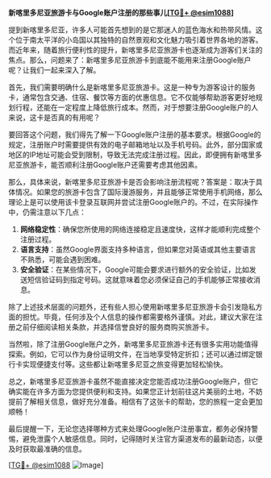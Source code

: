 **新喀里多尼亚旅游卡与Google账户注册的那些事儿[[TG💪+ @esim1088](https://t.me/s/esim1088)]**

提到新喀里多尼亚，许多人可能首先想到的是它那迷人的蓝色海水和热带风情。这个位于南太平洋的小岛国以其独特的自然景观和文化魅力吸引着世界各地的游客。而近年来，随着旅行便利性的提升，新喀里多尼亚旅游卡也逐渐成为游客们关注的焦点。那么，问题来了：新喀里多尼亚旅游卡到底能不能用来注册Google账户呢？让我们一起来深入了解。

首先，我们需要明确什么是新喀里多尼亚旅游卡。这是一种专为游客设计的服务卡，通常包含交通、住宿、餐饮等方面的优惠信息。它不仅能够帮助游客更好地规划行程，还能在一定程度上降低旅行成本。然而，对于想要注册Google账户的人来说，这卡是否真的有用呢？

要回答这个问题，我们得先了解一下Google账户注册的基本要求。根据Google的规定，注册账户时需要提供有效的电子邮箱地址以及手机号码。此外，部分国家或地区的IP地址可能会受到限制，导致无法完成注册过程。因此，即便拥有新喀里多尼亚旅游卡，能否顺利注册Google账户还需要考虑其他因素。

那么，具体来说，新喀里多尼亚旅游卡是否会影响注册流程呢？答案是：取决于具体情况。如果您的旅游卡包含了国际漫游服务，并且能够正常使用手机网络，那么理论上是可以使用该卡登录互联网并尝试注册Google账户的。不过，在实际操作中，仍需注意以下几点：

1. **网络稳定性**：确保您所使用的网络连接稳定且速度快，这样才能顺利完成整个注册过程。
2. **语言支持**：虽然Google界面支持多种语言，但如果您对英语或其他主要语言不熟悉，可能会遇到困难。
3. **安全验证**：在某些情况下，Google可能会要求进行额外的安全验证，比如发送短信验证码到指定号码。这就意味着您必须保证自己的手机能够正常接收消息。

除了上述技术层面的问题外，还有些人担心使用新喀里多尼亚旅游卡会引发隐私方面的担忧。毕竟，任何涉及个人信息的操作都需要格外谨慎。对此，建议大家在注册之前仔细阅读相关条款，并选择信誉良好的服务商购买旅游卡。

当然啦，除了注册Google账户之外，新喀里多尼亚旅游卡还有很多实用功能值得探索。例如，它可以作为身份证明文件，在当地享受特定折扣；还可以通过绑定银行卡实现便捷支付等。这些都让新喀里多尼亚之旅变得更加轻松愉快。

总之，新喀里多尼亚旅游卡虽然不能直接决定您能否成功注册Google账户，但它确实能在许多方面为您提供便利和支持。如果您正计划前往这片美丽的土地，不妨提前了解相关信息，做好充分准备。相信有了这张卡的帮助，您的旅程一定会更加顺畅！

最后提醒一下，无论您选择哪种方式来处理Google账户注册事宜，都务必保持警惕，避免泄露个人敏感信息。同时，记得随时关注官方渠道发布的最新动态，以便及时获取最准确的信息。

[[TG💪+ @esim1088](https://t.me/s/esim1088) ![Image](https://i.postimg.cc/4NQfJmqS/Snipaste-2025-05-13-00-14-12.png)]